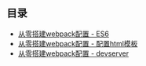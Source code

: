 ## 目录
- [从零搭建webpack配置 - ES6](./es6)
- [从零搭建webpack配置 - 配置html模板](./html-webpack-plugin)
- [从零搭建webpack配置 - devserver](./devserver)
